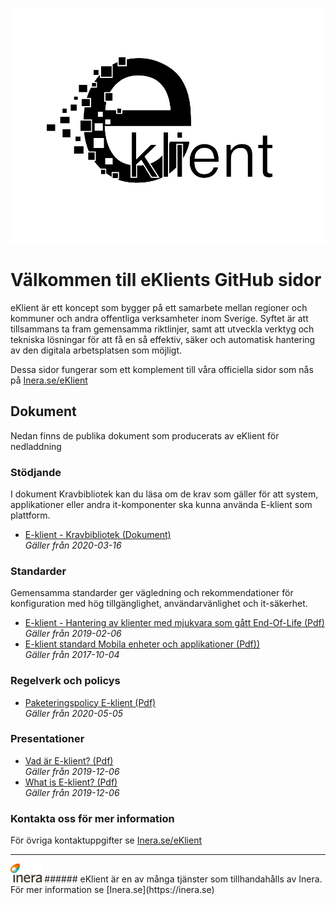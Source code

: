 ![eKlient Logo](logo.png)

# Välkommen till eKlients GitHub sidor

eKlient är ett koncept som bygger på ett samarbete mellan regioner och kommuner och andra offentliga verksamheter inom Sverige. Syftet är att tillsammans ta fram gemensamma riktlinjer, samt att utveckla verktyg och tekniska lösningar för att få en så effektiv, säker och automatisk hantering av den digitala arbetsplatsen som möjligt.

Dessa sidor fungerar som ett komplement till våra officiella sidor som nås på [Inera.se/eKlient](https://inera.se/eKlient)

## Dokument

Nedan finns de publika dokument som producerats av eKlient för nedladdning

### Stödjande
I dokument Kravbibliotek kan du läsa om de krav som gäller för att system, applikationer eller andra it-komponenter ska kunna använda E-klient som plattform.
* [E-klient - Kravbibliotek (Dokument)](/docs/eklient_kravbibliotek.pdf)  
*Gäller från 2020-03-16*

### Standarder
Gemensamma standarder ger vägledning och rekommendationer för konfiguration med hög tillgänglighet, användarvänlighet och it-säkerhet.
* [E-klient - Hantering av klienter med mjukvara som gått End-Of-Life (Pdf)](/docs/eklient_hantering_av_klienter_med_mjukvara_som_gatt_end_of_life.pdf)  
*Gäller från 2019-02-06*
* [E-klient standard Mobila enheter och applikationer (Pdf))](/docs/e-klient_standard_mobila_enheter_och_appar.pdf)  
*Gäller från 2017-10-04*

### Regelverk och policys
* [Paketeringspolicy E-klient (Pdf)](/docs/paketeringspolicy_eklient.pdf)  
*Gäller från 2020-05-05*

### Presentationer
* [Vad är E-klient? (Pdf)](/docs/vad_ar_e-klient_svenska.pdf)  
*Gäller från 2019-12-06*
* [What is E-klient? (Pdf)](/docs/what_is_e-klient_english.pdf)  
*Gäller från 2019-12-06*

### Kontakta oss för mer information
För övriga kontaktuppgifter se [Inera.se/eKlient](https://inera.se/eKlient)

***
<img src="Inera.png" alt="Inera logo" width="10%">  
###### eKlient är en av många tjänster som tillhandahålls av Inera. För mer information se [Inera.se](https://inera.se)

